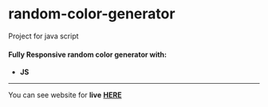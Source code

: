 # random-color-generator

Project for java script

#### __Fully Responsive random color generator__ with: <br>
+  __JS__

___
You can see website for __live__ [__HERE__](https://shakstick.github.io/random-color-generator/)

